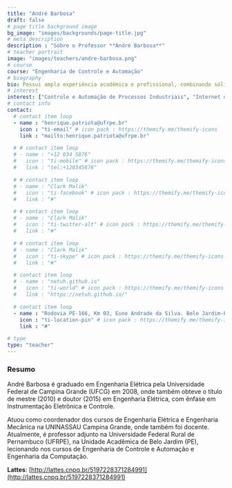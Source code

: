 ```yaml
---
title: "André Barbosa"
draft: false
# page title background image
bg_image: "images/backgrounds/page-title.jpg"
# meta description
description : "Sobre o Professor **André Barbosa**"
# teacher portrait
image: "images/teachers/andre-barbosa.png"
# course
course: "Engenharia de Controle e Automação"
# biography
bio: Possui ampla experiência acadêmica e profissional, combinando sólido conhecimento teórico com aplicação prática. É especialista em Processos Industriais, Internet das Coisas e Robótica, com atuação destacada tanto no meio acadêmico quanto no mercado."
# interest
interest: ["Controle e Automação de Processos Industriais", "Internet das Coisas", "Robótica", "Engenharia de Software"]
# contact info
contact:
  # contact item loop
  - name : "henrique.patriota@ufrpe.br"
    icon : "ti-email" # icon pack : https://themify.me/themify-icons
    link : "mailto:henrique.patriota@ufrpe.br"

  # # contact item loop
  # - name : "+12 034 5876"
  #   icon : "ti-mobile" # icon pack : https://themify.me/themify-icons
  #   link : "tel:+120345876"

  # # contact item loop
  # - name : "Clark Malik"
  #   icon : "ti-facebook" # icon pack : https://themify.me/themify-icons
  #   link : "#"

  # # contact item loop
  # - name : "Clark Malik"
  #   icon : "ti-twitter-alt" # icon pack : https://themify.me/themify-icons
  #   link : "#"

  # # contact item loop
  # - name : "Clark Malik"
  #   icon : "ti-skype" # icon pack : https://themify.me/themify-icons
  #   link : "#"

  # contact item loop
  # - name : "netuh.github.io"
  #   icon : "ti-world" # icon pack : https://themify.me/themify-icons
  #   link : "https://netuh.github.io/"

  # contact item loop
  - name : "Rodovia PE-166, Km 03, Euno Andrade da Silva. Belo Jardim-PE. CEP: 55156-580"
    icon : "ti-location-pin" # icon pack : https://themify.me/themify-icons
    link : "#"

# type
type: "teacher"
---
```


### Resumo

André Barbosa é graduado em Engenharia Elétrica pela Universidade Federal de Campina Grande (UFCG) em 2008, onde também obteve o título de mestre (2010) e doutor (2015) em Engenharia Elétrica, com ênfase em Instrumentação Eletrônica e Controle.

Atuou como coordenador dos cursos de Engenharia Elétrica e Engenharia Mecânica na UNINASSAU Campina Grande, onde também foi docente. Atualmente, é professor adjunto na Universidade Federal Rural de Pernambuco (UFRPE), na Unidade Acadêmica de Belo Jardim (PE), lecionando nos cursos de Engenharia de Controle e Automação e Engenharia da Computação.

**Lattes**: [http://lattes.cnpq.br/5197228371284991](http://lattes.cnpq.br/5197228371284991)